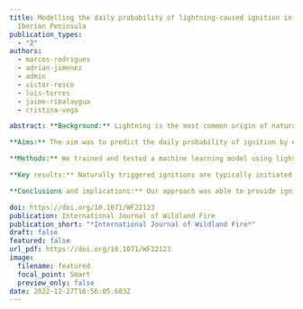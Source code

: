 ```yaml
---
title: Modelling the daily probability of lightning-caused ignition in the
  Iberian Peninsula
publication_types:
  - "2"
authors:
  - marcos-rodrigues
  - adrian-jimenez
  - admin
  - victor-resco
  - luis-torres
  - jaime-ribalaygua
  - cristina-vega

abstract: **Background:** Lightning is the most common origin of natural fires, being strongly linked to specific synoptic conditions associated with atmospheric instability, such as dry thunderstorms; dry fuels are required for ignition to take place and for subsequent propagation.

**Aims:** The aim was to predict the daily probability of ignition by exploiting a large dataset of lightning and fire data to anticipate ignition over the entire Iberian Peninsula.

**Methods:** We trained and tested a machine learning model using lightning strikes (>17 million) in the period 2009–2015. For each lightning strike, we extracted information relating to fuel condition, structural features of vegetation, topography, and the specific characteristics of the strikes (polarity, intensity and flash density).

**Key results:** Naturally triggered ignitions are typically initiated at higher elevations (above 1000 m above sea level) under conditions of low dead fuel moisture (<10–13%) and moderate live moisture content (Drought Code > 300). Negative-polarity lightning strikes (−10 kA) appear to trigger fires more frequently.

**Conclusions and implications:** Our approach was able to provide ignition forecasts at multiple temporal and spatial scales, thus enhancing forest fire risk assessment systems.

doi: https://doi.org/10.1071/WF22123
publication: International Journal of Wildland Fire
publication_short: "*International Journal of Wildland Fire*"
draft: false
featured: false
url_pdf: https://doi.org/10.1071/WF22123
image:
  filename: featured
  focal_point: Smart
  preview_only: false
date: 2022-12-27T16:56:05.603Z
---
```

